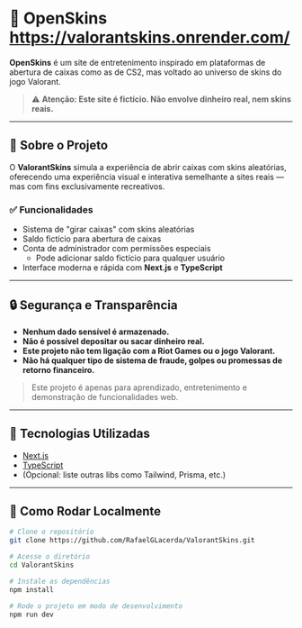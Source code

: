 # 🎯 OpenSkins https://valorantskins.onrender.com/

**OpenSkins** é um site de entretenimento inspirado em plataformas de abertura de caixas como as de CS2, mas voltado ao universo de skins do jogo Valorant.

> ⚠️ **Atenção: Este site é fictício. Não envolve dinheiro real, nem skins reais.**

---

## 🧩 Sobre o Projeto

O **ValorantSkins** simula a experiência de abrir caixas com skins aleatórias, oferecendo uma experiência visual e interativa semelhante a sites reais — mas com fins exclusivamente recreativos.

### ✅ Funcionalidades

- Sistema de "girar caixas" com skins aleatórias
- Saldo fictício para abertura de caixas
- Conta de administrador com permissões especiais
  - Pode adicionar saldo fictício para qualquer usuário
- Interface moderna e rápida com **Next.js** e **TypeScript**

---

## 🔒 Segurança e Transparência

- **Nenhum dado sensível é armazenado.**
- **Não é possível depositar ou sacar dinheiro real.**
- **Este projeto não tem ligação com a Riot Games ou o jogo Valorant.**
- **Não há qualquer tipo de sistema de fraude, golpes ou promessas de retorno financeiro.**

> Este projeto é apenas para aprendizado, entretenimento e demonstração de funcionalidades web.

---

## 🚀 Tecnologias Utilizadas

- [Next.js](https://nextjs.org/)
- [TypeScript](https://www.typescriptlang.org/)
- (Opcional: liste outras libs como Tailwind, Prisma, etc.)

---

## 🧪 Como Rodar Localmente

```bash
# Clone o repositório
git clone https://github.com/RafaelGLacerda/ValorantSkins.git

# Acesse o diretório
cd ValorantSkins

# Instale as dependências
npm install

# Rode o projeto em modo de desenvolvimento
npm run dev
